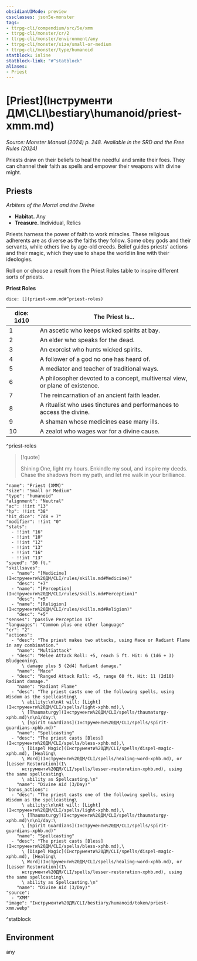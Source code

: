 ```yaml
---
obsidianUIMode: preview
cssclasses: json5e-monster
tags:
- ttrpg-cli/compendium/src/5e/xmm
- ttrpg-cli/monster/cr/2
- ttrpg-cli/monster/environment/any
- ttrpg-cli/monster/size/small-or-medium
- ttrpg-cli/monster/type/humanoid
statblock: inline
statblock-link: "#^statblock"
aliases:
- Priest
---
```

# [Priest](Інструменти ДМ\CLI\bestiary\humanoid/priest-xmm.md)
*Source: Monster Manual (2024) p. 248. Available in the <span title='Systems Reference Document (5.2)'>SRD</span> and the Free Rules (2024)*  

Priests draw on their beliefs to heal the needful and smite their foes. They can channel their faith as spells and empower their weapons with divine might.

## Priests

*Arbiters of the Mortal and the Divine*

- **Habitat.** Any  
- **Treasure.** Individual, Relics  

Priests harness the power of faith to work miracles. These religious adherents are as diverse as the faiths they follow. Some obey gods and their servants, while others live by age-old creeds. Belief guides priests' actions and their magic, which they use to shape the world in line with their ideologies.

Roll on or choose a result from the Priest Roles table to inspire different sorts of priests.

**Priest Roles**

`dice: [](priest-xmm.md#^priest-roles)`

| dice: 1d10 | The Priest Is... |
|------------|------------------|
| 1 | An ascetic who keeps wicked spirits at bay. |
| 2 | An elder who speaks for the dead. |
| 3 | An exorcist who hunts wicked spirits. |
| 4 | A follower of a god no one has heard of. |
| 5 | A mediator and teacher of traditional ways. |
| 6 | A philosopher devoted to a concept, multiversal view, or plane of existence. |
| 7 | The reincarnation of an ancient faith leader. |
| 8 | A ritualist who uses tinctures and performances to access the divine. |
| 9 | A shaman whose medicines ease many ills. |
| 10 | A zealot who wages war for a divine cause. |
^priest-roles

> [!quote]  
> 
> Shining One, light my hours. Enkindle my soul, and inspire my deeds. Chase the shadows from my path, and let me walk in your brilliance.


```statblock
"name": "Priest (XMM)"
"size": "Small or Medium"
"type": "humanoid"
"alignment": "Neutral"
"ac": !!int "13"
"hp": !!int "38"
"hit_dice": "7d8 + 7"
"modifier": !!int "0"
"stats":
  - !!int "16"
  - !!int "10"
  - !!int "12"
  - !!int "13"
  - !!int "16"
  - !!int "13"
"speed": "30 ft."
"skillsaves":
  - "name": "[Medicine](Інструменти%20ДМ/CLI/rules/skills.md#Medicine)"
    "desc": "+7"
  - "name": "[Perception](Інструменти%20ДМ/CLI/rules/skills.md#Perception)"
    "desc": "+5"
  - "name": "[Religion](Інструменти%20ДМ/CLI/rules/skills.md#Religion)"
    "desc": "+5"
"senses": "passive Perception 15"
"languages": "Common plus one other language"
"cr": "2"
"actions":
  - "desc": "The priest makes two attacks, using Mace or Radiant Flame in any combination."
    "name": "Multiattack"
  - "desc": "Melee Attack Roll: +5, reach 5 ft. Hit: 6 (1d6 + 3) Bludgeoning\
      \ damage plus 5 (2d4) Radiant damage."
    "name": "Mace"
  - "desc": "Ranged Attack Roll: +5, range 60 ft. Hit: 11 (2d10) Radiant damage."
    "name": "Radiant Flame"
  - "desc": "The priest casts one of the following spells, using Wisdom as the spellcasting\
      \ ability:\n\nAt will: [Light](Інструменти%20ДМ/CLI/spells/light-xphb.md),\
      \ [Thaumaturgy](Інструменти%20ДМ/CLI/spells/thaumaturgy-xphb.md)\n\n1/day:\
      \ [Spirit Guardians](Інструменти%20ДМ/CLI/spells/spirit-guardians-xphb.md)"
    "name": "Spellcasting"
  - "desc": "The priest casts [Bless](Інструменти%20ДМ/CLI/spells/bless-xphb.md),\
      \ [Dispel Magic](Інструменти%20ДМ/CLI/spells/dispel-magic-xphb.md), [Healing\
      \ Word](Інструменти%20ДМ/CLI/spells/healing-word-xphb.md), or [Lesser Restoration](І\
      нструменти%20ДМ/CLI/spells/lesser-restoration-xphb.md), using the same spellcasting\
      \ ability as Spellcasting.\n"
    "name": "Divine Aid (3/Day)"
"bonus_actions":
  - "desc": "The priest casts one of the following spells, using Wisdom as the spellcasting\
      \ ability:\n\nAt will: [Light](Інструменти%20ДМ/CLI/spells/light-xphb.md),\
      \ [Thaumaturgy](Інструменти%20ДМ/CLI/spells/thaumaturgy-xphb.md)\n\n1/day:\
      \ [Spirit Guardians](Інструменти%20ДМ/CLI/spells/spirit-guardians-xphb.md)"
    "name": "Spellcasting"
  - "desc": "The priest casts [Bless](Інструменти%20ДМ/CLI/spells/bless-xphb.md),\
      \ [Dispel Magic](Інструменти%20ДМ/CLI/spells/dispel-magic-xphb.md), [Healing\
      \ Word](Інструменти%20ДМ/CLI/spells/healing-word-xphb.md), or [Lesser Restoration](І\
      нструменти%20ДМ/CLI/spells/lesser-restoration-xphb.md), using the same spellcasting\
      \ ability as Spellcasting.\n"
    "name": "Divine Aid (3/Day)"
"source":
  - "XMM"
"image": "Інструменти%20ДМ/CLI/bestiary/humanoid/token/priest-xmm.webp"
```
^statblock

## Environment

any